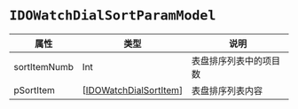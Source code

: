 # `IDOWatchDialSortParamModel`

| 属性        | 类型    | 说明         |
| ----------- | ------- | ------------ |
| sortItemNumb | Int | 表盘排序列表中的项目数 |
| pSortItem | [[IDOWatchDialSortItem](IDOWatchDialSortItem.md)] | 表盘排序列表内容 |

